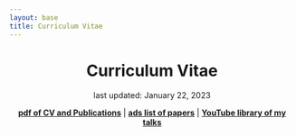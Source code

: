 ```yaml
---
layout: base
title: Curriculum Vitae
---
```


<h1 style="text-align:center">Curriculum Vitae</h1>
<p style="text-align:center">last updated: January 22, 2023</p>

<p style="text-align:center" class="has-black-color has-text-color"><a href="/assets/pdf/KNeugentCVandPubs.pdf"><strong>pdf of CV and Publications</strong></a> | <a href="https://ui.adsabs.harvard.edu/public-libraries/DRyvin-XSxGUqpQ8ZPbG2Q" target="_blank" rel="noreferrer noopener"><strong>ads list of papers</strong></a> | <a href="https://youtube.com/playlist?list=PLT3JlNWNE14jK05MRp0qDyxsOmLLYuel5" target="_blank" rel="noreferrer noopener"><strong>YouTube library of my talks</strong></a> </p>

<object data="../assets/pdf/KNeugentCVandPubs.pdf" width="1000" height="1000" align=middle type='application/pdf'></object>